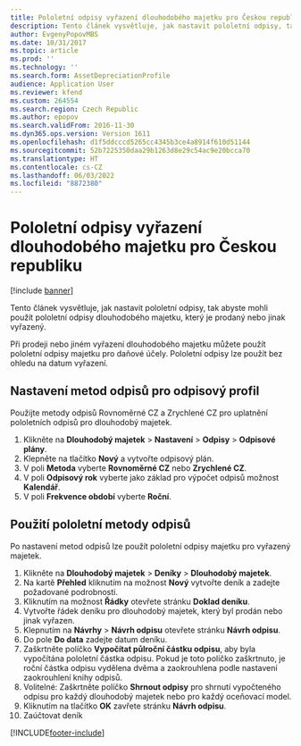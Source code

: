 ```yaml
---
title: Pololetní odpisy vyřazení dlouhodobého majetku pro Českou republiku
description: Tento článek vysvětluje, jak nastavit pololetní odpisy, tak abyste mohli použít pololetní odpisy dlouhodobého majetku, který je prodaný nebo jinak vyřazený.
author: EvgenyPopovMBS
ms.date: 10/31/2017
ms.topic: article
ms.prod: ''
ms.technology: ''
ms.search.form: AssetDepreciationProfile
audience: Application User
ms.reviewer: kfend
ms.custom: 264554
ms.search.region: Czech Republic
ms.author: epopov
ms.search.validFrom: 2016-11-30
ms.dyn365.ops.version: Version 1611
ms.openlocfilehash: d1f5ddcccd5265cc4345b3ce4a8914f610d51144
ms.sourcegitcommit: 52b7225350daa29b1263d8e29c54ac9e20bcca70
ms.translationtype: HT
ms.contentlocale: cs-CZ
ms.lasthandoff: 06/03/2022
ms.locfileid: "8872380"
---
```

# <a name="half-year-depreciation-on-fixed-asset-disposal-for-the-czech-republic"></a>Pololetní odpisy vyřazení dlouhodobého majetku pro Českou republiku

[!include [banner](../includes/banner.md)]

Tento článek vysvětluje, jak nastavit pololetní odpisy, tak abyste mohli použít pololetní odpisy dlouhodobého majetku, který je prodaný nebo jinak vyřazený.

Při prodeji nebo jiném vyřazení dlouhodobého majetku můžete použít pololetní odpisy majetku pro daňové účely. Pololetní odpisy lze použít bez ohledu na datum vyřazení.

## <a name="set-up-depreciation-methods-for-the-depreciation-profile"></a>Nastavení metod odpisů pro odpisový profil
Použijte metody odpisů Rovnoměrné CZ a Zrychlené CZ pro uplatnění pololetních odpisů pro dlouhodobý majetek.

1.  Klikněte na **Dlouhodobý majetek** &gt; **Nastavení** &gt; **Odpisy** &gt; **Odpisové plány**.
2.  Klepněte na tlačítko **Nový** a vytvořte odpisový plán.
3.  V poli **Metoda** vyberte **Rovnoměrné CZ** nebo **Zrychlené CZ**.
4.  V poli **Odpisový rok** vyberte jako základ pro výpočet odpisů možnost **Kalendář**.
5.  V poli **Frekvence období** vyberte **Roční**.

## <a name="apply-the-half-yearly-depreciation-method"></a>Použití pololetní metody odpisů
Po nastavení metod odpisů lze použít pololetní odpisy majetku pro vyřazený majetek.

1.  Klikněte na **Dlouhodobý majetek** &gt; **Deníky** &gt; **Dlouhodobý majetek**.
2.  Na kartě **Přehled** kliknutím na možnost **Nový** vytvořte deník a zadejte požadované podrobnosti.
3.  Kliknutím na možnost **Řádky** otevřete stránku **Doklad deníku**.
4.  Vytvořte řádek deníku pro dlouhodobý majetek, který byl prodán nebo jinak vyřazen.
5.  Klepnutím na **Návrhy** &gt; **Návrh odpisu** otevřete stránku **Návrh odpisu**.
6.  Do pole **Do data** zadejte datum deníku.
7.  Zaškrtněte políčko **Vypočítat půlroční částku odpisu**, aby byla vypočítána pololetní částka odpisu. Pokud je toto políčko zaškrtnuto, je roční částka odpisu vydělena dvěma a zaokrouhlena podle nastavení zaokrouhlení knihy odpisů.
8.  Volitelné: Zaškrtněte políčko **Shrnout odpisy** pro shrnutí vypočteného odpisu pro každý dlouhodobý majetek nebo pro každý oceňovací model.
9.  Kliknutím na tlačítko **OK** zavřete stránku **Návrh odpisu**.
10. Zaúčtovat deník






[!INCLUDE[footer-include](../../includes/footer-banner.md)]